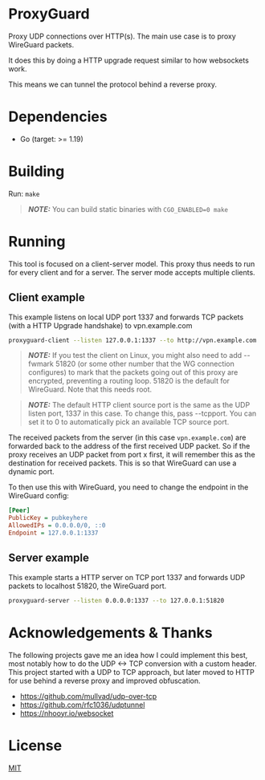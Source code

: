 # ProxyGuard

Proxy UDP connections over HTTP(s). The main use case is to proxy WireGuard packets.

It does this by doing a HTTP upgrade request similar to how websockets work.

This means we can tunnel the protocol behind a reverse proxy.

# Dependencies

- Go (target: >= 1.19)

# Building

Run: `make`

> **_NOTE:_**  You can build static binaries with `CGO_ENABLED=0 make`

# Running
This tool is focused on a client-server model. This proxy thus needs to run for every client and for a server. The server mode accepts multiple clients.

## Client example

This example listens on local UDP port 1337 and forwards TCP packets (with a HTTP Upgrade handshake) to vpn.example.com

```bash
proxyguard-client --listen 127.0.0.1:1337 --to http://vpn.example.com
```

> **_NOTE:_**  If you test the client on Linux, you might also need to add --fwmark 51820 (or some other number that the WG connection configures) to mark that the packets going out of this proxy are encrypted, preventing a routing loop. 51820 is the default for WireGuard. Note that this needs root.

> **_NOTE:_**  The default HTTP client source port is the same as the UDP listen port, 1337 in this case. To change this, pass --tcpport. You can set it to 0 to automatically pick an available TCP source port.

The received packets from the server (in this case `vpn.example.com`) are forwarded back to the address of the first received UDP packet. So if the proxy receives an UDP packet from port x first, it will remember this as the destination for received packets. This is so that WireGuard can use a dynamic port.


To then use this with WireGuard, you need to change the endpoint in the WireGuard config:

```ini
[Peer]
PublicKey = pubkeyhere
AllowedIPs = 0.0.0.0/0, ::0
Endpoint = 127.0.0.1:1337
```

## Server example

This example starts a HTTP server on TCP port 1337 and forwards UDP packets to localhost 51820, the WireGuard port.

```bash
proxyguard-server --listen 0.0.0.0:1337 --to 127.0.0.1:51820
```

# Acknowledgements & Thanks

The following projects gave me an idea how I could implement this best, most notably how to do the UDP <-> TCP conversion with a custom header. This project started with a UDP to TCP approach, but later moved to HTTP for use behind a reverse proxy and improved obfuscation.
- https://github.com/mullvad/udp-over-tcp
- https://github.com/rfc1036/udptunnel
- https://nhooyr.io/websocket

# License
[MIT](./LICENSE)
